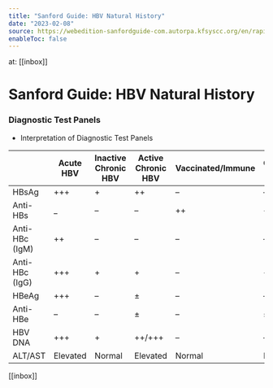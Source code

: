 ```yaml
---
title: "Sanford Guide: HBV Natural History"
date: "2023-02-08"
source: https://webedition-sanfordguide-com.autorpa.kfsyscc.org/en/rapid-reference/antiviral-therapy-topics/hepatitis/hepatitis-b-hbv/hbv-natural-history
enableToc: false
---
```


at: [[inbox]]

# Sanford Guide: HBV Natural History
### Diagnostic Test Panels

*   Interpretation of Diagnostic Test Panels

|   | Acute HBV | Inactive Chronic HBV | Active Chronic HBV | Vaccinated/Immune | Cleared/Latent Infection |
| --- | --- | --- | --- | --- | --- |
| HBsAg | +++ | + | ++ | – | – |
| Anti-HBs | _ | – | – | ++ | ++ |
| Anti-HBc (IgM) | ++ | – | – | – | – |
| Anti-HBc (IgG) | +++ | + | + | – | + |
| HBeAg | +++ | – | ± | – | – |
| Anti-HBe | – | – | ± | – | ± |
| HBV DNA | +++ | + | ++/+++ | – | – |
| ALT/AST | Elevated | Normal | Elevated | Normal | Normal |

[[inbox]]